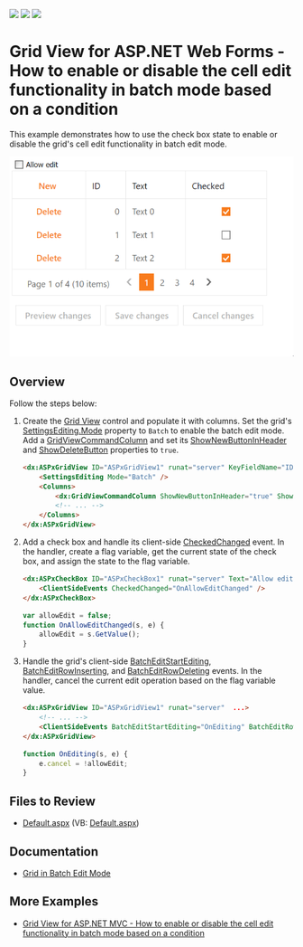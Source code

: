 <!-- default badges list -->
![](https://img.shields.io/endpoint?url=https://codecentral.devexpress.com/api/v1/VersionRange/128533541/16.1.4%2B)
[![](https://img.shields.io/badge/Open_in_DevExpress_Support_Center-FF7200?style=flat-square&logo=DevExpress&logoColor=white)](https://supportcenter.devexpress.com/ticket/details/T150957)
[![](https://img.shields.io/badge/📖_How_to_use_DevExpress_Examples-e9f6fc?style=flat-square)](https://docs.devexpress.com/GeneralInformation/403183)
<!-- default badges end -->
# Grid View for ASP.NET Web Forms - How to enable or disable the cell edit functionality in batch mode based on a condition

This example demonstrates how to use the check box state to enable or disable the grid's cell edit functionality in batch edit mode.

![Allow Edit Checkbox](controlEditing.gif)

## Overview

Follow the steps below:

1. Create the [Grid View](https://docs.devexpress.com/AspNet/DevExpress.Web.ASPxGridView) control and populate it with columns. Set the grid's [SettingsEditing.Mode](https://docs.devexpress.com/AspNet/DevExpress.Web.ASPxGridViewEditingSettings.Mode) property to `Batch` to enable the batch edit mode. Add a [GridViewCommandColumn](https://docs.devexpress.com/AspNet/DevExpress.Web.GridViewCommandColumn) and set its [ShowNewButtonInHeader](https://docs.devexpress.com/AspNet/DevExpress.Web.GridViewCommandColumn.ShowNewButtonInHeader) and [ShowDeleteButton](https://docs.devexpress.com/AspNet/DevExpress.Web.GridViewCommandColumn.ShowDeleteButton) properties to `true`.

    ```aspx
    <dx:ASPxGridView ID="ASPxGridView1" runat="server" KeyFieldName="ID" ...>
        <SettingsEditing Mode="Batch" />
        <Columns>
            <dx:GridViewCommandColumn ShowNewButtonInHeader="true" ShowDeleteButton="true" />
            <!-- ... -->
        </Columns>
    </dx:ASPxGridView>
    ```

2. Add a check box and handle its client-side [CheckedChanged](https://docs.devexpress.com/AspNet/DevExpress.Web.ASPxCheckBox.CheckedChanged) event. In the handler, create a flag variable, get the current state of the check box, and assign the state to the flag variable.

    ```aspx
    <dx:ASPxCheckBox ID="ASPxCheckBox1" runat="server" Text="Allow edit">
        <ClientSideEvents CheckedChanged="OnAllowEditChanged" />
    </dx:ASPxCheckBox>
    ```

    ```js
    var allowEdit = false;
    function OnAllowEditChanged(s, e) {
        allowEdit = s.GetValue();
    }
    ```

3. Handle the grid's client-side [BatchEditStartEditing](https://docs.devexpress.com/AspNet/js-ASPxClientGridView.BatchEditStartEditing), [BatchEditRowInserting](https://docs.devexpress.com/AspNet/js-ASPxClientGridView.BatchEditRowInserting), and [BatchEditRowDeleting](https://docs.devexpress.com/AspNet/js-ASPxClientGridView.BatchEditRowDeleting) events. In the handler, cancel the current edit operation based on the flag variable value.

    ```aspx
    <dx:ASPxGridView ID="ASPxGridView1" runat="server"  ...>
        <!-- ... -->
        <ClientSideEvents BatchEditStartEditing="OnEditing" BatchEditRowDeleting="OnEditing" BatchEditRowInserting="OnEditing" />
    </dx:ASPxGridView>
    ```

    ```js
    function OnEditing(s, e) {
        e.cancel = !allowEdit;
    }
    ```

## Files to Review

* [Default.aspx](./CS/Default.aspx) (VB: [Default.aspx](./VB/Default.aspx))

## Documentation

* [Grid in Batch Edit Mode](https://docs.devexpress.com/AspNet/16443/components/grid-view/concepts/edit-data/batch-edit-mode)

## More Examples

* [Grid View for ASP.NET MVC - How to enable or disable the cell edit functionality in batch mode based on a condition](https://github.com/DevExpress-Examples/gridview-how-to-conditionally-enable-and-disable-the-batch-editing-on-the-client-side-t150965)

